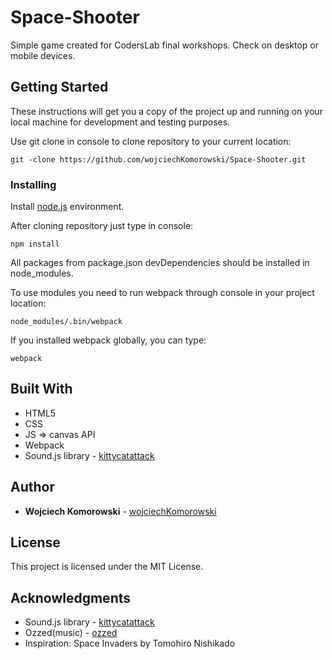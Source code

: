 # Space-Shooter

Simple game created for CodersLab final workshops. 
Check on desktop or mobile devices.

## Getting Started

These instructions will get you a copy of the project up and running on your local machine for development and testing purposes. 

Use git clone in console to clone repository to your current location:

```
git -clone https://github.com/wojciechKomorowski/Space-Shooter.git
```

### Installing

Install [node.js](https://nodejs.org/en/) environment.

After cloning repository just type in console:

```
npm install
```

All packages from package.json devDependencies should be installed in node_modules.

To use modules you need to run webpack through console in your project location:

```
node_modules/.bin/webpack
```

If you installed webpack globally, you can type:

```
webpack
```

## Built With

* HTML5
* CSS
* JS => canvas API
* Webpack
* Sound.js library - [kittycatattack](https://github.com/kittykatattack/sound.js)

## Author

* **Wojciech Komorowski** - [wojciechKomorowski](https://github.com/wojciechKomorowski)

## License

This project is licensed under the MIT License.

## Acknowledgments

* Sound.js library - [kittycatattack](https://github.com/kittykatattack/sound.js)
* Ozzed(music) - [ozzed](http://ozzed.net/)
* Inspiration: Space Invaders by Tomohiro Nishikado